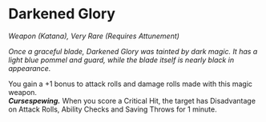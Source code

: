 # Darkened Glory
*Weapon (Katana), Very Rare (Requires Attunement)*

*Once a graceful blade, Darkened Glory was tainted by dark magic. It has a light blue pommel and guard, while the blade itself is nearly black in appearance.*

You gain a +1 bonus to attack rolls and damage rolls made with this magic weapon.  
***Cursespewing.*** When you score a Critical Hit, the target has Disadvantage on Attack Rolls, Ability Checks and Saving Throws for 1 minute.